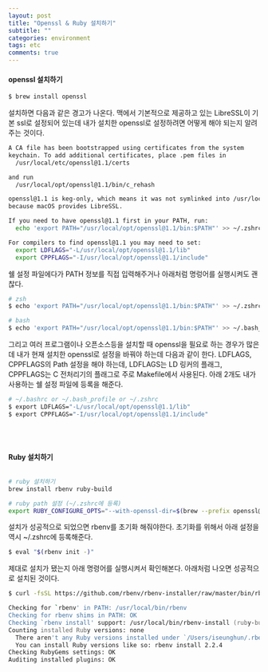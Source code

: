 ```yaml
---
layout: post
title: "Openssl & Ruby 설치하기"
subtitle: ""
categories: environment
tags: etc
comments: true
---
```




#### openssl 설치하기

```zsh
$ brew install openssl
```

설치하면 다음과 같은 경고가 나온다. 맥에서 기본적으로 제공하고 있는 LibreSSL이 기본 ssl로 설정되어 있는데 내가 설치한 openssl로 설정하려면 어떻게 해야 되는지 알려주는 것이다.
```zsh
A CA file has been bootstrapped using certificates from the system
keychain. To add additional certificates, place .pem files in
  /usr/local/etc/openssl@1.1/certs

and run
  /usr/local/opt/openssl@1.1/bin/c_rehash

openssl@1.1 is keg-only, which means it was not symlinked into /usr/local,
because macOS provides LibreSSL.

If you need to have openssl@1.1 first in your PATH, run:
  echo 'export PATH="/usr/local/opt/openssl@1.1/bin:$PATH"' >> ~/.zshrc

For compilers to find openssl@1.1 you may need to set:
  export LDFLAGS="-L/usr/local/opt/openssl@1.1/lib"
  export CPPFLAGS="-I/usr/local/opt/openssl@1.1/include"

```

쉘 설정 파일에다가 PATH 정보를 직접 입력해주거나 아래처럼 명렁어를 실행시켜도 괜찮다.
```zsh
# zsh 
$ echo 'export PATH="/usr/local/opt/openssl@1.1/bin:$PATH"' >> ~/.zshrc

# bash
$ echo 'export PATH="/usr/local/opt/openssl@1.1/bin:$PATH"' >> ~/.bash_profile or ~/.bashrc

```

그리고 여러 프로그램이나 오픈소스등을 설치할 때 openssl을 필요로 하는 경우가 많은데 내가 현재 설치한 openssl로 설정을 바꿔야 하는데 다음과 같이 한다. LDFLAGS, CPPFLAGS의 Path 설정을 해야 하는데, LDFLAGS는 LD 링커의 플래그, CPPFLAGS는 C 전처리기의 플래그로 주로 Makefile에서 사용된다. 아래 2개도 내가 사용하는 쉘 설정 파일에 등록을 해준다.

```zsh
# ~/.bashrc or ~/.bash_profile or ~/.zshrc
$ export LDFLAGS="-L/usr/local/opt/openssl@1.1/lib"
$ export CPPFLAGS="-I/usr/local/opt/openssl@1.1/include"
```


<br/><br/>
#### Ruby 설치하기

```zsh

# ruby 설치하기
brew install rbenv ruby-build

# ruby path 설정 (~/.zshrc에 등록)
export RUBY_CONFIGURE_OPTS="--with-openssl-dir=$(brew --prefix openssl@1.1)"
```

설치가 성공적으로 되었으면 rbenv를 초기화 해줘야한다. 초기화를 위해서 아래 설정을 역시 ~/.zshrc에 등록해준다.
```zsh
$ eval "$(rbenv init -)"
```


제대로 설치가 됐는지 아래 명령어를 실행시켜서 확인해본다. 아래처럼 나오면 성공적으로 설치된 것이다.
```zsh
$ curl -fsSL https://github.com/rbenv/rbenv-installer/raw/master/bin/rbenv-doctor | bash

Checking for `rbenv' in PATH: /usr/local/bin/rbenv
Checking for rbenv shims in PATH: OK
Checking `rbenv install' support: /usr/local/bin/rbenv-install (ruby-build 20210309)
Counting installed Ruby versions: none
  There aren't any Ruby versions installed under `/Users/iseunghun/.rbenv/versions'.
  You can install Ruby versions like so: rbenv install 2.2.4
Checking RubyGems settings: OK
Auditing installed plugins: OK
```

